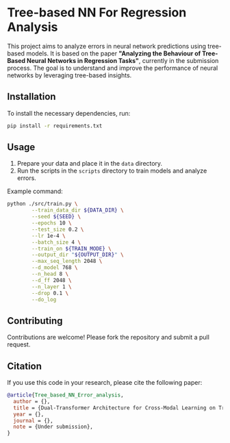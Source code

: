 # Tree-based NN For Regression Analysis

This project aims to analyze errors in neural network predictions using tree-based models. It is based on the paper **"Analyzing the Behaviour of Tree-Based Neural Networks in Regression Tasks"**, currently in the submission process. The goal is to understand and improve the performance of neural networks by leveraging tree-based insights.


## Installation

To install the necessary dependencies, run:
```bash
pip install -r requirements.txt
```

## Usage

1. Prepare your data and place it in the `data` directory.
2. Run the scripts in the `scripts` directory to train models and analyze errors.

Example command:
```bash
python ./src/train.py \
        --train_data_dir ${DATA_DIR} \
        --seed ${SEED} \
        --epochs 10 \
        --test_size 0.2 \
        --lr 1e-4 \
        --batch_size 4 \
        --train_on ${TRAIN_MODE} \
        --output_dir "${OUTPUT_DIR}" \
        --max_seq_length 2048 \
        --d_model 768 \
        --n_head 8 \
        --d_ff 2048 \
        --n_layer 1 \
        --drop 0.1 \
        --do_log
```


## Contributing

Contributions are welcome! Please fork the repository and submit a pull request.

## Citation

If you use this code in your research, please cite the following paper:

```bibtex
@article{Tree_based_NN_Error_analysis,
  author = {},
  title = {Dual-Transformer Architecture for Cross-Modal Learning on Tree-Structured Data in Regression Tasks},
  year = {},
  journal = {},
  note = {Under submission},
}
```
